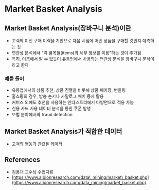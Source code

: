 # Market Basket Analysis

## Market Basket Analysis\(장바구니 분석\)이란

* 고객의 이전 구매 이력을 기반으로 다음 시점에 어떤 상품을 구매할 것인지 예측하는 것
* 연관성 분석에서 "각 품목들\(items\)의 세부 정보를 이용"하는 것이 추가됨
* 특히, 이름에서 알 수 있듯이 유통업에서 사용되는 연관성 분석을 장바구니 분석이라고 한다

### 예를 들어

* 유통업에서의 상품 추천, 상품 진열을 비롯해 상품 패키징, 번들링
* 홈쇼핑의 경우, 방송 순서나 카탈로그 배치 등에 활용
* 커머스 외에도 추천을 사용하는 인더스트리에서 다방면으로 적용 가능
* 신용 카드 사용 데이터 분석을 통한 쿠폰 발행
* 보험 분야에서의 fraud detection

## Market Basket Analysis가 적합한 데이터

* 고객의 행동과 관련된 데이터

## References

* 김용대 교수님 수업자료
* [https://www.albionresearch.com/data\_mining/market\_basket.php](https://www.albionresearch.com/data_mining/market_basket.php)

